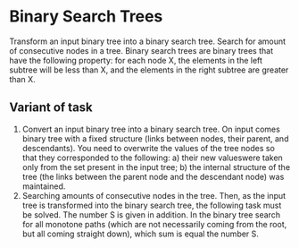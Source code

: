 # Binary Search Trees
Transform an input binary tree into a binary search tree. Search for amount of
consecutive nodes in a tree. Binary search trees are binary trees that have the
following property: for each node X, the elements in the left subtree will be
less than X, and the elements in the right subtree are greater than X.

## Variant of task
1. Convert an input binary tree into a binary search tree.
On input comes binary tree with a fixed structure (links between nodes, their 
parent, and descendants). You need to overwrite the values ​​of the tree nodes so 
that they corresponded to the following:
a) their new values ​​were taken only from the set present in the input tree;
b) the internal structure of the tree (the links between the parent node and the 
descendant node) was maintained.
2. Searching amounts of consecutive nodes in the tree.
Then, as the input tree is transformed into the binary search tree, the following 
task must be solved. The number S is given in addition. In the binary tree 
search for all monotone paths (which are not necessarily coming from the 
root, but all coming straight down), which sum is equal the number S.
